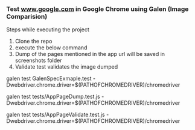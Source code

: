 ### Test www.google.com in Google Chrome using Galen (Image Comparision)


Steps while executing the project 

1) Clone the repo
2) execute the below command
3) Dump of the pages mentioned in the app url will be saved in screenshots folder
4) Validate test validates the image dumped

galen test GalenSpecExmaple.test -Dwebdriver.chrome.driver=$(PATHOFCHROMEDRIVER)/chromedriver


galen test tests/AppPageDump.test.js -Dwebdriver.chrome.driver=$(PATHOFCHROMEDRIVER)/chromedriver



galen test tests/AppPageValidate.test.js -Dwebdriver.chrome.driver=$(PATHOFCHROMEDRIVER)/chromedriver

